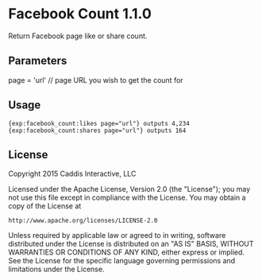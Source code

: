 # Facebook Count 1.1.0

Return Facebook page like or share count.

## Parameters

page = 'url' // page URL you wish to get the count for

## Usage

	{exp:facebook_count:likes page="url"} outputs 4,234
	{exp:facebook_count:shares page="url"} outputs 164

## License

Copyright 2015 Caddis Interactive, LLC

Licensed under the Apache License, Version 2.0 (the "License");
you may not use this file except in compliance with the License.
You may obtain a copy of the License at

	http://www.apache.org/licenses/LICENSE-2.0

Unless required by applicable law or agreed to in writing, software
distributed under the License is distributed on an "AS IS" BASIS,
WITHOUT WARRANTIES OR CONDITIONS OF ANY KIND, either express or implied.
See the License for the specific language governing permissions and
limitations under the License.